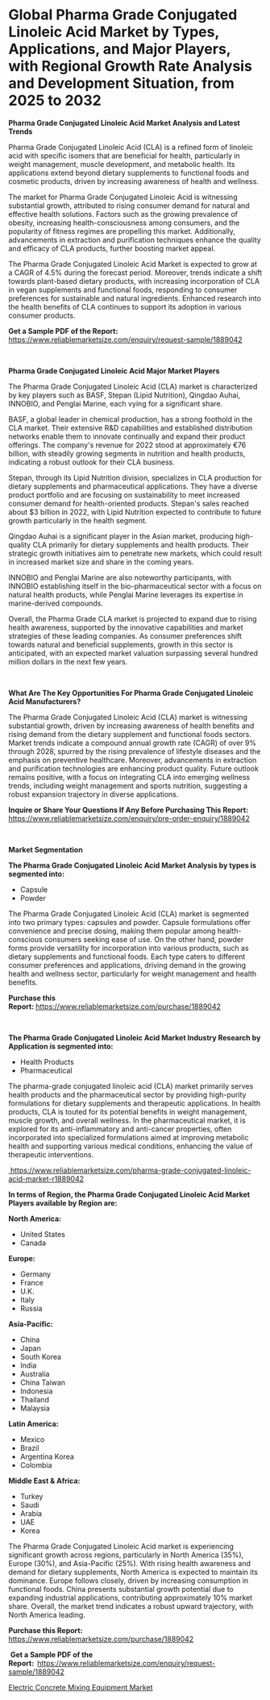 <p><h1>Global Pharma Grade Conjugated Linoleic Acid Market by Types, Applications, and Major Players, with Regional Growth Rate Analysis and Development Situation, from 2025 to 2032</h1></p><p><strong>Pharma Grade Conjugated Linoleic Acid Market Analysis and Latest Trends</strong></p>
<p><p>Pharma Grade Conjugated Linoleic Acid (CLA) is a refined form of linoleic acid with specific isomers that are beneficial for health, particularly in weight management, muscle development, and metabolic health. Its applications extend beyond dietary supplements to functional foods and cosmetic products, driven by increasing awareness of health and wellness. </p><p>The market for Pharma Grade Conjugated Linoleic Acid is witnessing substantial growth, attributed to rising consumer demand for natural and effective health solutions. Factors such as the growing prevalence of obesity, increasing health-consciousness among consumers, and the popularity of fitness regimes are propelling this market. Additionally, advancements in extraction and purification techniques enhance the quality and efficacy of CLA products, further boosting market appeal.</p><p>The Pharma Grade Conjugated Linoleic Acid Market is expected to grow at a CAGR of 4.5% during the forecast period. Moreover, trends indicate a shift towards plant-based dietary products, with increasing incorporation of CLA in vegan supplements and functional foods, responding to consumer preferences for sustainable and natural ingredients. Enhanced research into the health benefits of CLA continues to support its adoption in various consumer products.</p></p>
<p><strong>Get a Sample PDF of the Report:&nbsp;</strong> <a href="https://www.reliablemarketsize.com/enquiry/request-sample/1889042?utm_campaign=1872&utm_medium=2&utm_source=Github&utm_content=ia&utm_term=14012025&utm_id=pharma-grade-conjugated-linoleic-acid">https://www.reliablemarketsize.com/enquiry/request-sample/1889042</a></p>
<p>&nbsp;</p>
<p><strong>Pharma Grade Conjugated Linoleic Acid Major Market Players</strong></p>
<p><p>The Pharma Grade Conjugated Linoleic Acid (CLA) market is characterized by key players such as BASF, Stepan (Lipid Nutrition), Qingdao Auhai, INNOBIO, and Penglai Marine, each vying for a significant share. </p><p>BASF, a global leader in chemical production, has a strong foothold in the CLA market. Their extensive R&D capabilities and established distribution networks enable them to innovate continually and expand their product offerings. The company's revenue for 2022 stood at approximately €76 billion, with steadily growing segments in nutrition and health products, indicating a robust outlook for their CLA business.</p><p>Stepan, through its Lipid Nutrition division, specializes in CLA production for dietary supplements and pharmaceutical applications. They have a diverse product portfolio and are focusing on sustainability to meet increased consumer demand for health-oriented products. Stepan's sales reached about $3 billion in 2022, with Lipid Nutrition expected to contribute to future growth particularly in the health segment.</p><p>Qingdao Auhai is a significant player in the Asian market, producing high-quality CLA primarily for dietary supplements and health products. Their strategic growth initiatives aim to penetrate new markets, which could result in increased market size and share in the coming years.</p><p>INNOBIO and Penglai Marine are also noteworthy participants, with INNOBIO establishing itself in the bio-pharmaceutical sector with a focus on natural health products, while Penglai Marine leverages its expertise in marine-derived compounds. </p><p>Overall, the Pharma Grade CLA market is projected to expand due to rising health awareness, supported by the innovative capabilities and market strategies of these leading companies. As consumer preferences shift towards natural and beneficial supplements, growth in this sector is anticipated, with an expected market valuation surpassing several hundred million dollars in the next few years.</p></p>
<p>&nbsp;</p>
<p><strong>What Are The Key Opportunities For Pharma Grade Conjugated Linoleic Acid Manufacturers?</strong></p>
<p><p>The Pharma Grade Conjugated Linoleic Acid (CLA) market is witnessing substantial growth, driven by increasing awareness of health benefits and rising demand from the dietary supplement and functional foods sectors. Market trends indicate a compound annual growth rate (CAGR) of over 9% through 2028, spurred by the rising prevalence of lifestyle diseases and the emphasis on preventive healthcare. Moreover, advancements in extraction and purification technologies are enhancing product quality. Future outlook remains positive, with a focus on integrating CLA into emerging wellness trends, including weight management and sports nutrition, suggesting a robust expansion trajectory in diverse applications.</p></p>
<p><strong>Inquire or Share Your Questions If Any Before Purchasing This Report:</strong> <a href="https://www.reliablemarketsize.com/enquiry/pre-order-enquiry/1889042?utm_campaign=1872&utm_medium=2&utm_source=Github&utm_content=ia&utm_term=14012025&utm_id=pharma-grade-conjugated-linoleic-acid">https://www.reliablemarketsize.com/enquiry/pre-order-enquiry/1889042</a></p>
<p>&nbsp;</p>
<p><strong>Market Segmentation</strong></p>
<p><strong>The Pharma Grade Conjugated Linoleic Acid Market Analysis by types is segmented into:</strong></p>
<p><ul><li>Capsule</li><li>Powder</li></ul></p>
<p><p>The Pharma Grade Conjugated Linoleic Acid (CLA) market is segmented into two primary types: capsules and powder. Capsule formulations offer convenience and precise dosing, making them popular among health-conscious consumers seeking ease of use. On the other hand, powder forms provide versatility for incorporation into various products, such as dietary supplements and functional foods. Each type caters to different consumer preferences and applications, driving demand in the growing health and wellness sector, particularly for weight management and health benefits.</p></p>
<p><strong>Purchase this Report:&nbsp;</strong><a href="https://www.reliablemarketsize.com/purchase/1889042?utm_campaign=1872&utm_medium=2&utm_source=Github&utm_content=ia&utm_term=14012025&utm_id=pharma-grade-conjugated-linoleic-acid">https://www.reliablemarketsize.com/purchase/1889042</a></p>
<p>&nbsp;</p>
<p><strong>The Pharma Grade Conjugated Linoleic Acid Market Industry Research by Application is segmented into:</strong></p>
<p><ul><li>Health Products</li><li>Pharmaceutical</li></ul></p>
<p><p>The pharma-grade conjugated linoleic acid (CLA) market primarily serves health products and the pharmaceutical sector by providing high-purity formulations for dietary supplements and therapeutic applications. In health products, CLA is touted for its potential benefits in weight management, muscle growth, and overall wellness. In the pharmaceutical market, it is explored for its anti-inflammatory and anti-cancer properties, often incorporated into specialized formulations aimed at improving metabolic health and supporting various medical conditions, enhancing the value of therapeutic interventions.</p></p>
<p><a href="https://www.reliablemarketsize.com/pharma-grade-conjugated-linoleic-acid-market-r1889042?utm_campaign=1872&utm_medium=2&utm_source=Github&utm_content=ia&utm_term=14012025&utm_id=pharma-grade-conjugated-linoleic-acid">&nbsp;https://www.reliablemarketsize.com/pharma-grade-conjugated-linoleic-acid-market-r1889042</a></p>
<p><strong>In terms of Region, the Pharma Grade Conjugated Linoleic Acid Market Players available by Region are:</strong></p>
<p>
    <p> <strong> North America: </strong>
        <ul>
            <li>United States</li>
            <li>Canada</li>
        </ul>
        </p> 
    <p> <strong> Europe: </strong>
        <ul>
            <li>Germany</li>
            <li>France</li>
            <li>U.K.</li>
            <li>Italy</li>
            <li>Russia</li>
        </ul>
        </p> 
    <p> <strong> Asia-Pacific: </strong>
        <ul>
            <li>China</li>
            <li>Japan</li>
            <li>South Korea</li>
            <li>India</li>
            <li>Australia</li>
            <li>China Taiwan</li>
            <li>Indonesia</li>
            <li>Thailand</li>
            <li>Malaysia</li>
        </ul>
        </p> 
    <p> <strong> Latin America: </strong>
        <ul>
            <li>Mexico</li>
            <li>Brazil</li>
            <li>Argentina Korea</li>
            <li>Colombia</li>
        </ul>
        </p> 
    <p> <strong> Middle East & Africa: </strong>
        <ul>
            <li>Turkey</li>
            <li>Saudi</li>
            <li>Arabia</li>
            <li>UAE</li>
            <li>Korea</li>
        </ul>
    </p>
    </p>
<p><p>The Pharma Grade Conjugated Linoleic Acid market is experiencing significant growth across regions, particularly in North America (35%), Europe (30%), and Asia-Pacific (25%). With rising health awareness and demand for dietary supplements, North America is expected to maintain its dominance. Europe follows closely, driven by increasing consumption in functional foods. China presents substantial growth potential due to expanding industrial applications, contributing approximately 10% market share. Overall, the market trend indicates a robust upward trajectory, with North America leading.</p></p>
<p><strong>Purchase this Report: </strong><a href="https://www.reliablemarketsize.com/purchase/1889042?utm_campaign=1872&utm_medium=2&utm_source=Github&utm_content=ia&utm_term=14012025&utm_id=pharma-grade-conjugated-linoleic-acid">https://www.reliablemarketsize.com/purchase/1889042</a></p>
<p>&nbsp;<strong>Get a Sample PDF of the Report:&nbsp;&nbsp;</strong><a href="https://www.reliablemarketsize.com/enquiry/request-sample/1889042?utm_campaign=1872&utm_medium=2&utm_source=Github&utm_content=ia&utm_term=14012025&utm_id=pharma-grade-conjugated-linoleic-acid">https://www.reliablemarketsize.com/enquiry/request-sample/1889042</a></p>
<p><strong></strong></p>
<p><p><a href="https://github.com/BryceTownsendr/Market-Research-Report-List-7/blob/main/electric-concrete-mixing-equipment-market.md?utm_campaign=1872&utm_medium=2&utm_source=Github&utm_content=ia&utm_term=14012025&utm_id=pharma-grade-conjugated-linoleic-acid">Electric Concrete Mixing Equipment Market</a></p></p>